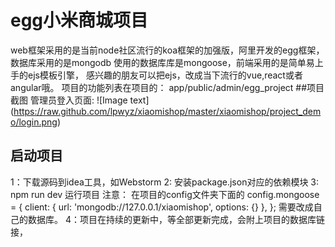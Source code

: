 # egg小米商城项目
web框架采用的是当前node社区流行的koa框架的加强版，阿里开发的egg框架， 数据库采用的是mongodb 使用的数据库库是mongoose，前端采用的是简单易上手的ejs模板引擎，
感兴趣的朋友可以把ejs，改成当下流行的vue,react或者angular哦。
项目的功能列表在项目的：
app/public/admin/egg_project
##项目截图
管理员登入页面:
     ![Image text] (https://raw.github.com/lpwyz/xiaomishop/master/xiaomishop/project_demo/login.png)
## 启动项目
1：下载源码到idea工具，如Webstorm
2: 安装package.json对应的依赖模块
3: npm run dev 运行项目 
      注意： 在项目的config文件夹下面的 
    config.mongoose = {
    client: {
      url: 'mongodb://127.0.0.1/xiaomishop',
      options: {}
    },
   };
   需要改成自己的数据库。
4：项目在持续的更新中，等全部更新完成，会附上项目的数据库链接，
   
